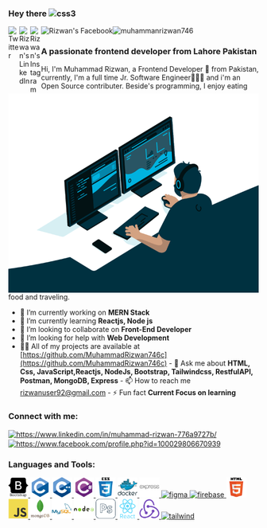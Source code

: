 <h3>
  Hey there
  <img
    src="https://media.giphy.com/media/hvRJCLFzcasrR4ia7z/giphy.gif"
    alt="css3"
    width="40"
    height="40"
  />
</h3>

<a href="https://twitter.com/ThELeGenD_Says">
  <img
    align="left"
    alt="Twitter"
    width="22px"
    src="https://cdn-icons-png.flaticon.com/512/124/124021.png"
  />
</a>
<a href="https://www.linkedin.com/in/muhammad-rizwan-776a9727b/">
  <img
    align="left"
    alt="Rizwan's LinkedIn"
    width="22px"
    src="https://cdn.worldvectorlogo.com/logos/linkedin-icon-2.svg"
  />
</a>

<a href="">
  <img
    align="left"
    alt="Rizwan's Instagram"
    width="22px"
    src="https://cdn.worldvectorlogo.com/logos/instagram-2016-5.svg"
  />
</a>

<a href="https://www.facebook.com/profile.php?id=100029806670939">
  <img
    align="left"
    alt="Rizwan's Facebook"
    height="22px"
    src="https://cdn.worldvectorlogo.com/logos/facebook-4.svg"
  />
</a>

<p align="left">
  <img
    src="https://komarev.com/ghpvc/?username=muhammanrizwan746&label=Profile%20views&color=0e75b6&style=flat"
    alt="muhammanrizwan746"
  />
</p>

<h3>A passionate frontend developer from Lahore Pakistan</h3>
<img
  align="right"
  src="https://github.com/ArslanAmeer/ArslanAmeer/blob/master/assets/arslan-coding.gif"
  alt="css3"
  width="600"
  height="400"
/>

Hi, I'm Muhammad Rizwan, a Frontend Developer 🚀 from Pakistan, currently, I'm
a full time Jr. Software Engineer🧑🏻‍💻 and i'm an Open Source contributer.
Beside's programming, I enjoy eating food and traveling.

- 🔭 I’m currently working on **MERN Stack**
- 🌱 I’m currently learning **Reactjs, Node js**
- 👯 I’m looking to collaborate on **Front-End Developer**
- 🤝 I’m looking for help with **Web Development**
- 👨‍💻 All of my projects are available at [https://github.com/MuhammadRizwan746c](https://github.com/MuhammadRizwan746c) -
💬 Ask me about **HTML, Css, JavaScript,Reactjs, NodeJs, Bootstrap, Tailwindcss,
RestfulAPI, Postman, MongoDB, Express** - 📫 How to reach me
[rizwanuser92@gmail.com](mailto:rizwanuser92@gmail.com) - ⚡ Fun fact **Current
Focus on learning**

<h3 align="left">Connect with me:</h3>
<p align="left">
  <a
    href="https://linkedin.com/in/https://www.linkedin.com/in/muhammad-rizwan-776a9727b/"
    target="blank"
    ><img
      align="center"
      src="https://raw.githubusercontent.com/rahuldkjain/github-profile-readme-generator/master/src/images/icons/Social/linked-in-alt.svg"
      alt="https://www.linkedin.com/in/muhammad-rizwan-776a9727b/"
      height="30"
      width="40"
  /></a>
  <a
    href="https://fb.com/https://www.facebook.com/profile.php?id=100029806670939"
    target="blank"
    ><img
      align="center"
      src="https://raw.githubusercontent.com/rahuldkjain/github-profile-readme-generator/master/src/images/icons/Social/facebook.svg"
      alt="https://www.facebook.com/profile.php?id=100029806670939"
      height="30"
      width="40"
  /></a>
</p>

<h3 align="left">Languages and Tools:</h3>
<p align="left">
  <a href="https://getbootstrap.com" target="_blank" rel="noreferrer">
    <img
      src="https://raw.githubusercontent.com/devicons/devicon/master/icons/bootstrap/bootstrap-plain-wordmark.svg"
      alt="bootstrap"
      width="40"
      height="40"
    />
  </a>
  <a href="https://www.cprogramming.com/" target="_blank" rel="noreferrer">
    <img
      src="https://raw.githubusercontent.com/devicons/devicon/master/icons/c/c-original.svg"
      alt="c"
      width="40"
      height="40"
    />
  </a>
  <a href="https://www.w3schools.com/cpp/" target="_blank" rel="noreferrer">
    <img
      src="https://raw.githubusercontent.com/devicons/devicon/master/icons/cplusplus/cplusplus-original.svg"
      alt="cplusplus"
      width="40"
      height="40"
    />
  </a>
  <a href="https://www.w3schools.com/cs/" target="_blank" rel="noreferrer">
    <img
      src="https://raw.githubusercontent.com/devicons/devicon/master/icons/csharp/csharp-original.svg"
      alt="csharp"
      width="40"
      height="40"
    />
  </a>
  <a href="https://www.w3schools.com/css/" target="_blank" rel="noreferrer">
    <img
      src="https://raw.githubusercontent.com/devicons/devicon/master/icons/css3/css3-original-wordmark.svg"
      alt="css3"
      width="40"
      height="40"
    />
  </a>
  <a href="https://www.docker.com/" target="_blank" rel="noreferrer">
    <img
      src="https://raw.githubusercontent.com/devicons/devicon/master/icons/docker/docker-original-wordmark.svg"
      alt="docker"
      width="40"
      height="40"
    />
  </a>
  <a href="https://expressjs.com" target="_blank" rel="noreferrer">
    <img
      src="https://raw.githubusercontent.com/devicons/devicon/master/icons/express/express-original-wordmark.svg"
      alt="express"
      width="40"
      height="40"
    />
  </a>
  <a href="https://www.figma.com/" target="_blank" rel="noreferrer">
    <img
      src="https://www.vectorlogo.zone/logos/figma/figma-icon.svg"
      alt="figma"
      width="40"
      height="40"
    />
  </a>
  <a href="https://firebase.google.com/" target="_blank" rel="noreferrer">
    <img
      src="https://www.vectorlogo.zone/logos/firebase/firebase-icon.svg"
      alt="firebase"
      width="40"
      height="40"
    />
  </a>
  <a href="https://www.w3.org/html/" target="_blank" rel="noreferrer">
    <img
      src="https://raw.githubusercontent.com/devicons/devicon/master/icons/html5/html5-original-wordmark.svg"
      alt="html5"
      width="40"
      height="40"
    />
  </a>
  <a
    href="https://developer.mozilla.org/en-US/docs/Web/JavaScript"
    target="_blank"
    rel="noreferrer"
  >
    <img
      src="https://raw.githubusercontent.com/devicons/devicon/master/icons/javascript/javascript-original.svg"
      alt="javascript"
      width="40"
      height="40"
    />
  </a>
  <a href="https://www.mongodb.com/" target="_blank" rel="noreferrer">
    <img
      src="https://raw.githubusercontent.com/devicons/devicon/master/icons/mongodb/mongodb-original-wordmark.svg"
      alt="mongodb"
      width="40"
      height="40"
    />
  </a>
  <a href="https://www.mysql.com/" target="_blank" rel="noreferrer">
    <img
      src="https://raw.githubusercontent.com/devicons/devicon/master/icons/mysql/mysql-original-wordmark.svg"
      alt="mysql"
      width="40"
      height="40"
    />
  </a>
  <a href="https://nodejs.org" target="_blank" rel="noreferrer">
    <img
      src="https://raw.githubusercontent.com/devicons/devicon/master/icons/nodejs/nodejs-original-wordmark.svg"
      alt="nodejs"
      width="40"
      height="40"
    />
  </a>
  <a href="https://www.photoshop.com/en" target="_blank" rel="noreferrer">
    <img
      src="https://raw.githubusercontent.com/devicons/devicon/master/icons/photoshop/photoshop-line.svg"
      alt="photoshop"
      width="40"
      height="40"
    />
  </a>
  <a href="https://reactjs.org/" target="_blank" rel="noreferrer">
    <img
      src="https://raw.githubusercontent.com/devicons/devicon/master/icons/react/react-original-wordmark.svg"
      alt="react"
      width="40"
      height="40"
    />
  </a>
  <a href="https://redux.js.org" target="_blank" rel="noreferrer">
    <img
      src="https://raw.githubusercontent.com/devicons/devicon/master/icons/redux/redux-original.svg"
      alt="redux"
      width="40"
      height="40"
    />
  </a>
  <a href="https://tailwindcss.com/" target="_blank" rel="noreferrer">
    <img
      src="https://www.vectorlogo.zone/logos/tailwindcss/tailwindcss-icon.svg"
      alt="tailwind"
      width="40"
      height="40"
    />
  </a>
</p>
